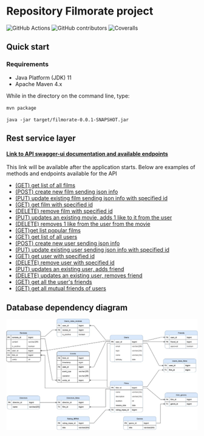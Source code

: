 # Repository Filmorate project
![GitHub Actions](https://github.com/Difirton/java-filmorate/actions/workflows/api-tests.yml/badge.svg)
![GitHub contributors](https://img.shields.io/github/contributors/Difirton/java-filmorate?color=green)
![Coveralls](https://img.shields.io/badge/coverage-81%25-green)

## Quick start
### Requirements

- Java Platform (JDK) 11
- Apache Maven 4.x


While in the directory on the command line, type:

`mvn package`

`java -jar target/filmorate-0.0.1-SNAPSHOT.jar`

## Rest service layer

#### [Link to API swagger-ui documentation and available endpoints](http://localhost:8080/swagger-ui/index.html)


This link will be available after the application starts. Below are examples of methods and endpoints available for the API

- [(GET) get list of all films](http://localhost:8080/films)
- [(POST) create new film sending json info](http://localhost:8080/films)
- [(PUT) update existing film sending json info with specified id](http://localhost:8080/films/{id})
- [(GET) get film with specified id](http://localhost:8080/films/{id}) 
- [(DELETE) remove film with specified id](http://localhost:8080/films/{id})
- [(PUT) updates an existing movie, adds 1 like to it from the user](http://localhost:8080/films/{id}/like/{userId})
- [(DELETE) removes 1 like from the user from the movie](http://localhost:8080/films/{id}/like/{userId})
- [(GET)get list popular films](http://localhost:8080/films/popular)
- [(GET) get list of all users](http://localhost:8080/users)
- [(POST) create new user sending json info](http://localhost:8080/users)
- [(PUT) update existing user sending json info with specified id](http://localhost:8080/users/{id})
- [(GET) get user with specified id](http://localhost:8080/users/{id})
- [(DELETE) remove user with specified id](http://localhost:8080/users/{id})
- [(PUT) updates an existing user, adds friend](http://localhost:8080/users/{id}/friends/{friendId})
- [(DELETE) updates an existing user, removes friend](http://localhost:8080/users/{id}/friends/{friendId})
- [(GET) get all the user's friends](http://localhost:8080/users/{id}/friends)
- [(GET) get all mutual friends of users](http://localhost:8080/users/{id}/friends/{otherId})


## Database dependency diagram

![diagram](./images/diagram.jpg)